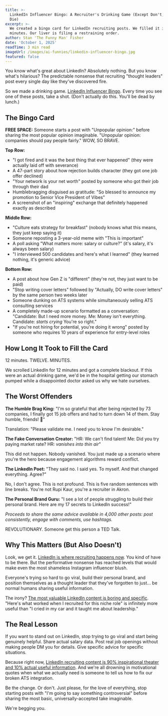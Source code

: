 ```yaml
---
title: >-
  LinkedIn Influencer Bingo: A Recruiter's Drinking Game (Except Don't, You'll
  Die)
excerpt: >-
  We created a bingo card for LinkedIn recruiting posts. We filled it in 12
  minutes. Our liver is filing a restraining order.
author: Stan 'The Funny Man' Fisher
date: 'October 1, 2025'
readTime: 3 min read
imageUrl: /images/ai-funnies/linkedin-influencer-bingo.jpg
featured: false
---
```


You know what's great about LinkedIn? Absolutely nothing. But you know what's hilarious? The predictable nonsense that recruiting "thought leaders" post every single day like they've discovered fire.

So we made a drinking game. [LinkedIn Influencer Bingo](https://www.linkedin.com/pulse/linkedin-influencer-trends-2025). Every time you see one of these posts, take a shot. (Don't actually do this. You'll be dead by lunch.)

## The Bingo Card

**FREE SPACE:** Someone starts a post with "Unpopular opinion:"
before sharing the most popular opinion imaginable. "Unpopular opinion: companies should pay people fairly." WOW, SO BRAVE.

**Top Row:**
- "I got fired and it was the best thing that ever happened" (they were actually laid off with severance)
- A 47-part story about how rejection builds character (they got one job offer declined)
- "Your network is your net worth" posted by someone who got their job through their dad
- Humblebragging disguised as gratitude: "So blessed to announce my promotion to Senior Vice President of Vibes"
- A screenshot of an "inspiring" exchange that definitely happened exactly as described

**Middle Row:**
- "Culture eats strategy for breakfast" (nobody knows what this means, they just keep saying it)
- Someone reposting a 3-year-old meme with "This is important"
- A poll asking "What matters more: salary or culture?" (it's salary, it's always been salary)
- "I interviewed 500 candidates and here's what I learned" (they learned nothing, it's generic advice)

**Bottom Row:**
- A post about how Gen Z is "different" (they're not, they just want to be paid)
- "Stop writing cover letters" followed by "Actually, DO write cover letters" by the same person two weeks later
- Someone dunking on ATS systems while simultaneously selling ATS consulting services
- A completely made-up scenario formatted as a conversation: "Candidate: But I need more money. Me: Money isn't everything. Candidate: *starts crying* You're so right."
- "If you're not hiring for potential, you're doing it wrong" posted by someone who requires 10 years of experience for entry-level roles

## How Long It Took to Fill the Card

12 minutes. TWELVE. MINUTES.

We scrolled LinkedIn for 12 minutes and got a complete blackout. If this were an actual drinking game, we'd be in the hospital getting our stomach pumped while a disappointed doctor asked us why we hate ourselves.

## The Worst Offenders

**The Humble Brag King:** "I'm so grateful that after being rejected by 73 companies, I finally got 15 job offers and had to turn down 14 of them. Stay humble, friends! 🙏"

Translation: "Please validate me. I need you to know I'm desirable."

**The Fake Conversation Creator:**
"HR: We can't find talent!
Me: Did you try paying market rate?
HR: *vanishes into thin air*"

This did not happen. Nobody vanished. You just made up a scenario where you're the hero because engagement algorithms reward conflict.

**The LinkedIn Poet:**
"They said no.
I said yes.
To myself.
And that changed everything.
Agree?"

No, I don't agree. This is not profound. This is five random sentences with line breaks. You're not Rupi Kaur, you're a recruiter in Akron.

**The Personal Brand Guru:**
"I see a lot of people struggling to build their personal brand. Here are my 17 secrets to LinkedIn success!"

*Proceeds to share the same advice available in 4,000 other posts: post consistently, engage with comments, use hashtags.*

REVOLUTIONARY. Someone get this person a TED Talk.

## Why This Matters (But Also Doesn't)

Look, we get it. [LinkedIn is where recruiting happens now](https://business.linkedin.com/talent-solutions). You kind of have to be there. But the performative nonsense has reached levels that would make even the most shameless Instagram influencer blush.

Everyone's trying so hard to go viral, build their personal brand, and position themselves as a thought leader that they've forgotten to just... be normal humans sharing useful information.

The irony? [The most valuable LinkedIn content is boring and specific](https://www.linkedin.com/business/talent/blog/content-marketing/linkedin-content-strategy). "Here's what worked when I recruited for this niche role" is infinitely more useful than "I cried in my car and it taught me about leadership."

## The Real Lesson

If you want to stand out on LinkedIn, stop trying to go viral and start being genuinely helpful. Share actual salary data. Post real job openings without making people DM you for details. Give specific advice for specific situations.

Because right now, [LinkedIn recruiting content is 90% inspirational theater and 10% actual useful information](https://www.forbes.com/sites/forbeshumanresourcescouncil/2024/09/12/linkedin-content-quality/). And we're all drowning in motivational quotes when what we actually need is someone to tell us how to fix our broken ATS integration.

Be the change. Or don't. Just please, for the love of everything, stop starting posts with "I'm going to say something controversial" before sharing the most basic, universally-accepted take imaginable.

We're begging you.
